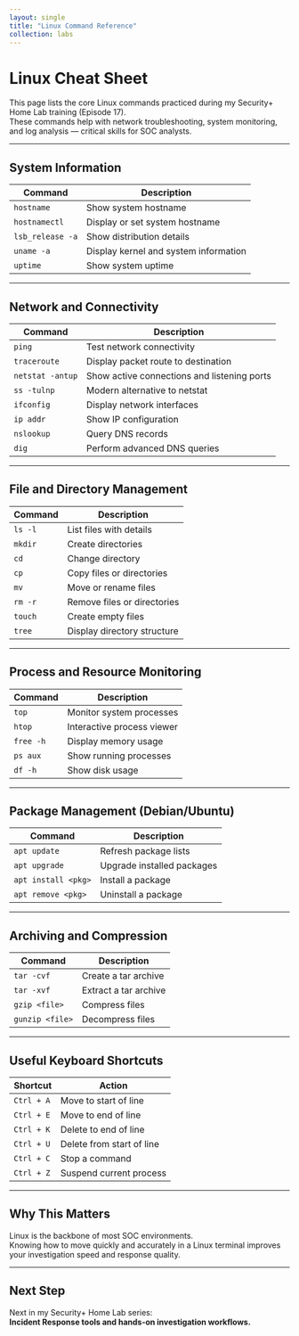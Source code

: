 ```yaml
---
layout: single
title: "Linux Command Reference"
collection: labs
---
```


# Linux Cheat Sheet

This page lists the core Linux commands practiced during my Security+ Home Lab training (Episode 17).  
These commands help with network troubleshooting, system monitoring, and log analysis — critical skills for SOC analysts.

---

## **System Information**
| Command | Description |
|----------|--------------|
| `hostname` | Show system hostname |
| `hostnamectl` | Display or set system hostname |
| `lsb_release -a` | Show distribution details |
| `uname -a` | Display kernel and system information |
| `uptime` | Show system uptime |

---

## **Network and Connectivity**
| Command | Description |
|----------|--------------|
| `ping` | Test network connectivity |
| `traceroute` | Display packet route to destination |
| `netstat -antup` | Show active connections and listening ports |
| `ss -tulnp` | Modern alternative to netstat |
| `ifconfig` | Display network interfaces |
| `ip addr` | Show IP configuration |
| `nslookup` | Query DNS records |
| `dig` | Perform advanced DNS queries |

---

## **File and Directory Management**
| Command | Description |
|----------|--------------|
| `ls -l` | List files with details |
| `mkdir` | Create directories |
| `cd` | Change directory |
| `cp` | Copy files or directories |
| `mv` | Move or rename files |
| `rm -r` | Remove files or directories |
| `touch` | Create empty files |
| `tree` | Display directory structure |

---

## **Process and Resource Monitoring**
| Command | Description |
|----------|--------------|
| `top` | Monitor system processes |
| `htop` | Interactive process viewer |
| `free -h` | Display memory usage |
| `ps aux` | Show running processes |
| `df -h` | Show disk usage |

---

## **Package Management (Debian/Ubuntu)**
| Command | Description |
|----------|--------------|
| `apt update` | Refresh package lists |
| `apt upgrade` | Upgrade installed packages |
| `apt install <pkg>` | Install a package |
| `apt remove <pkg>` | Uninstall a package |

---

## **Archiving and Compression**
| Command | Description |
|----------|--------------|
| `tar -cvf` | Create a tar archive |
| `tar -xvf` | Extract a tar archive |
| `gzip <file>` | Compress files |
| `gunzip <file>` | Decompress files |

---

## **Useful Keyboard Shortcuts**
| Shortcut | Action |
|-----------|--------|
| `Ctrl + A` | Move to start of line |
| `Ctrl + E` | Move to end of line |
| `Ctrl + K` | Delete to end of line |
| `Ctrl + U` | Delete from start of line |
| `Ctrl + C` | Stop a command |
| `Ctrl + Z` | Suspend current process |

---

## **Why This Matters**
Linux is the backbone of most SOC environments.  
Knowing how to move quickly and accurately in a Linux terminal improves your investigation speed and response quality.  

---

## **Next Step**
Next in my Security+ Home Lab series:  
**Incident Response tools and hands-on investigation workflows.**
